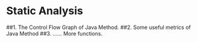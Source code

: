 # Static Analysis
##1. The Control Flow Graph of Java Method.
##2. Some useful metrics of Java Method
##3. ...... More functions.